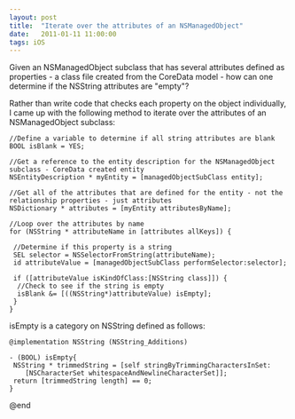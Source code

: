 ```yaml
---
layout: post
title:  "Iterate over the attributes of an NSManagedObject"
date:   2011-01-11 11:00:00
tags: iOS
---
```


Given an NSManagedObject subclass that has several attributes defined as properties - a class file created from the CoreData model - how can one determine if the NSString attributes are "empty"?

Rather than write code that checks each property on the object individually, I came up with the following method to iterate over the attributes of an NSManagedObject subclass: 

```obj-c
//Define a variable to determine if all string attributes are blank
BOOL isBlank = YES;

//Get a reference to the entity description for the NSManagedObject subclass - CoreData created entity
NSEntityDescription * myEntity = [managedObjectSubClass entity];

//Get all of the attributes that are defined for the entity - not the relationship properties - just attributes
NSDictionary * attributes = [myEntity attributesByName];

//Loop over the attributes by name  
for (NSString * attributeName in [attributes allKeys]) {
 
 //Determine if this property is a string
 SEL selector = NSSelectorFromString(attributeName);
 id attributeValue = [managedObjectSubClass performSelector:selector];

 if ([attributeValue isKindOfClass:[NSString class]]) {
  //Check to see if the string is empty
  isBlank &= [((NSString*)attributeValue) isEmpty];
 }
}

```

isEmpty is a category on NSString defined as follows:

```obj-c
@implementation NSString (NSString_Additions)

- (BOOL) isEmpty{
 NSString * trimmedString = [self stringByTrimmingCharactersInSet:
 	[NSCharacterSet whitespaceAndNewlineCharacterSet]];
 return [trimmedString length] == 0;
}

```

@end
